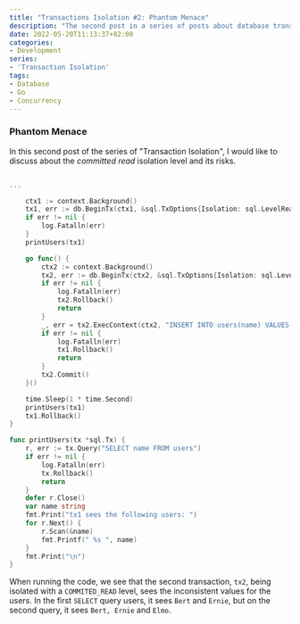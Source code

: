 ```yaml
---
title: "Transactions Isolation #2: Phantom Menace"
description: "The second post in a series of posts about database transactions and isolation levels. This one is about READ_COMMITED and phantom rows."
date: 2022-05-20T11:13:37+02:00
categories: 
- Development
series:
- 'Transaction Isolation'
tags:
- Database
- Go
- Concurrency
---
```

### Phantom Menace

In this second post of the series of "Transaction Isolation", I would like to discuss about the _committed read_ isolation level and its risks.

```go

...

	ctx1 := context.Background()
	tx1, err := db.BeginTx(ctx1, &sql.TxOptions{Isolation: sql.LevelReadCommitted})
	if err != nil {
		log.Fatalln(err)
	}
	printUsers(tx1)

	go func() {
		ctx2 := context.Background()
		tx2, err := db.BeginTx(ctx2, &sql.TxOptions{Isolation: sql.LevelReadCommitted})
		if err != nil {
			log.Fatalln(err)
			tx2.Rollback()
			return
		}
		_, err = tx2.ExecContext(ctx2, "INSERT INTO users(name) VALUES('Elmo')")
		if err != nil {
			log.Fatalln(err)
			tx1.Rollback()
			return
		}
		tx2.Commit()
	}()

	time.Sleep(1 * time.Second)
	printUsers(tx1)
	tx1.Rollback()
}

func printUsers(tx *sql.Tx) {
	r, err := tx.Query("SELECT name FROM users")
	if err != nil {
		log.Fatalln(err)
		tx.Rollback()
		return
	}
	defer r.Close()
	var name string
	fmt.Print("tx1 sees the following users: ")
	for r.Next() {
		r.Scan(&name)
		fmt.Printf(" %s ", name)
	}
	fmt.Print("\n")
}
```

When running the code, we see that the second transaction, `tx2`, being isolated with a `COMMITED_READ` level, sees the inconsistent values for the users.
In the first `SELECT` query users, it sees `Bert` and `Ernie`, but on the second query, it sees `Bert, Ernie` and `Elmo`.